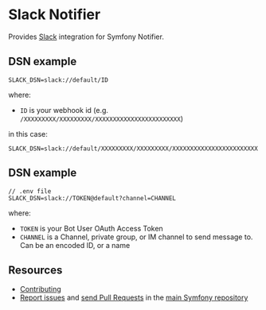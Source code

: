 Slack Notifier
==============

Provides [Slack](https://slack.com) integration for Symfony Notifier.

DSN example
-----------

```
SLACK_DSN=slack://default/ID
```

where:
- `ID` is your webhook id (e.g. `/XXXXXXXXX/XXXXXXXXX/XXXXXXXXXXXXXXXXXXXXXXXX`)

in this case:
```
SLACK_DSN=slack://default/XXXXXXXXX/XXXXXXXXX/XXXXXXXXXXXXXXXXXXXXXXXX
```

DSN example
-----------

```
// .env file
SLACK_DSN=slack://TOKEN@default?channel=CHANNEL
```

where:
- `TOKEN` is your Bot User OAuth Access Token
- `CHANNEL` is a Channel, private group, or IM channel to send message to. Can be an encoded ID, or a name

Resources
---------

  * [Contributing](https://symfony.com/doc/current/contributing/index.html)
  * [Report issues](https://github.com/symfony/symfony/issues) and
    [send Pull Requests](https://github.com/symfony/symfony/pulls)
    in the [main Symfony repository](https://github.com/symfony/symfony)
